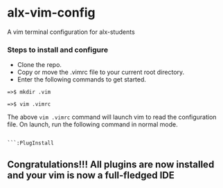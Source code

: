 # alx-vim-config
A vim terminal configuration for alx-students

### Steps to install and configure

* Clone the repo.
* Copy or move the .vimrc file to your current root directory. 
* Enter the following commands to get started.

```
=>$ mkdir .vim

=>$ vim .vimrc
``````

The above ```vim .vimrc``` command will launch vim to read the configuration file. On launch, run the following command in normal mode.
```

```:PlugInstall
```

## Congratulations!!! All plugins are now installed and your vim is now a full-fledged IDE
